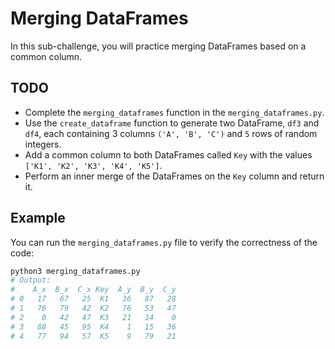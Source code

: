 # Merging DataFrames

In this sub-challenge, you will practice merging DataFrames based on a common column.

## TODO

- Complete the `merging_dataframes` function in the `merging_dataframes.py`.
- Use the `create_dataframe` function to generate two DataFrame, `df3` and `df4`, each containing 3 columns `('A', 'B', 'C')` and `5` rows of random integers.
- Add a common column to both DataFrames called `Key` with the values `['K1', 'K2', 'K3', 'K4', 'K5']`.
- Perform an inner merge of the DataFrames on the `Key` column and return it.

## Example

You can run the `merging_dataframes.py` file to verify the correctness of the code:

``` zsh
python3 merging_dataframes.py
# Output:
#    A_x  B_x  C_x Key  A_y  B_y  C_y
# 0   17   67   25  K1   36   87   28
# 1   76   79   42  K2   76   53   47
# 2    0   42   47  K3   21   14    0
# 3   88   45   95  K4    1   15   36
# 4   77   94   57  K5    9   79   21
```
